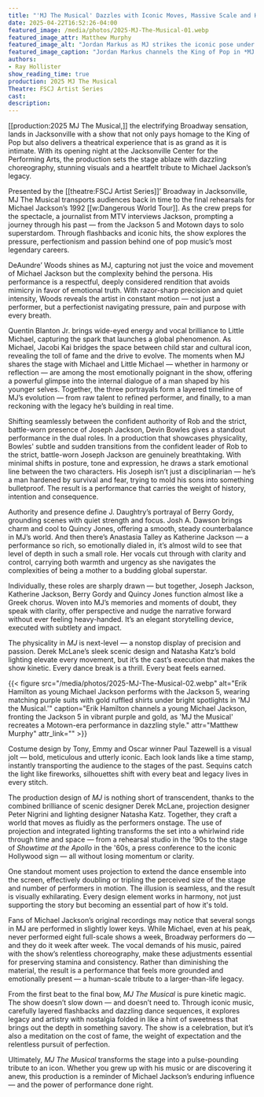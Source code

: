 ```yaml
---
title: "'MJ The Musical' Dazzles with Iconic Moves, Massive Scale and Heartfelt Tribute"
date: 2025-04-22T16:52:26-04:00
featured_image: /media/photos/2025-MJ-The-Musical-01.webp
featured_image_attr: Matthew Murphy
featured_image_alt: "Jordan Markus as MJ strikes the iconic pose under a spotlight, dressed in a sequined jacket and glittering glove, in a scene from 'MJ the Musical.'"
featured_image_caption: "Jordan Markus channels the King of Pop in *MJ the Musical,* capturing the energy, style and unmistakable silhouette in a blaze of stage light."
authors: 
- Ray Hollister
show_reading_time: true
production: 2025 MJ The Musical
Theatre: FSCJ Artist Series
cast: 
description:
---
```

[[production:2025 MJ The Musical,]] the electrifying Broadway sensation, lands in Jacksonville with a show that not only pays homage to the King of Pop but also delivers a theatrical experience that is as grand as it is intimate. With its opening night at the Jacksonville Center for the Performing Arts, the production sets the stage ablaze with dazzling choreography, stunning visuals and a heartfelt tribute to Michael Jackson’s legacy.

Presented by the [[theatre:FSCJ Artist Series]]’ Broadway in Jacksonville, MJ The Musical transports audiences back in time to the final rehearsals for Michael Jackson’s 1992 [[w:Dangerous World Tour]]. As the crew preps for the spectacle, a journalist from MTV interviews Jackson, prompting a journey through his past — from the Jackson 5 and Motown days to solo superstardom. Through flashbacks and iconic hits, the show explores the pressure, perfectionism and passion behind one of pop music’s most legendary careers.

DeAundre’ Woods shines as MJ, capturing not just the voice and movement of Michael Jackson but the complexity behind the persona. His performance is a respectful, deeply considered rendition that avoids mimicry in favor of emotional truth. With razor-sharp precision and quiet intensity, Woods reveals the artist in constant motion — not just a performer, but a perfectionist navigating pressure, pain and purpose with every breath.

Quentin Blanton Jr. brings wide-eyed energy and vocal brilliance to Little Michael, capturing the spark that launches a global phenomenon. As Michael, Jacobi Kai bridges the space between child star and cultural icon, revealing the toll of fame and the drive to evolve. The moments when MJ shares the stage with Michael and Little Michael — whether in harmony or reflection — are among the most emotionally poignant in the show, offering a powerful glimpse into the internal dialogue of a man shaped by his younger selves. Together, the three portrayals form a layered timeline of MJ’s evolution — from raw talent to refined performer, and finally, to a man reckoning with the legacy he’s building in real time.

Shifting seamlessly between the confident authority of Rob and the strict, battle-worn presence of Joseph Jackson, Devin Bowles gives a standout performance in the dual roles. In a production that showcases physicality, Bowles' subtle and sudden transitions from the confident leader of Rob to the strict, battle-worn Joseph Jackson are genuinely breathtaking. With minimal shifts in posture, tone and expression, he draws a stark emotional line between the two characters. His Joseph isn’t just a disciplinarian — he’s a man hardened by survival and fear, trying to mold his sons into something bulletproof. The result is a performance that carries the weight of history, intention and consequence.

Authority and presence define J. Daughtry’s portrayal of Berry Gordy, grounding scenes with quiet strength and focus. Josh A. Dawson brings charm and cool to Quincy Jones, offering a smooth, steady counterbalance in MJ’s world. And then there’s Anastasia Talley as Katherine Jackson — a performance so rich, so emotionally dialed in, it’s almost wild to see that level of depth in such a small role. Her vocals cut through with clarity and control, carrying both warmth and urgency as she navigates the complexities of being a mother to a budding global superstar.

Individually, these roles are sharply drawn — but together, Joseph Jackson, Katherine Jackson, Berry Gordy and Quincy Jones function almost like a Greek chorus. Woven into MJ’s memories and moments of doubt, they speak with clarity, offer perspective and nudge the narrative forward without ever feeling heavy-handed. It’s an elegant storytelling device, executed with subtlety and impact.

The physicality in *MJ* is next-level — a nonstop display of precision and passion. Derek McLane’s sleek scenic design and Natasha Katz’s bold lighting elevate every movement, but it’s the cast’s execution that makes the show kinetic. Every dance break is a thrill. Every beat feels earned.

{{< figure src="/media/photos/2025-MJ-The-Musical-02.webp" alt="Erik Hamilton as young Michael Jackson performs with the Jackson 5, wearing matching purple suits with gold ruffled shirts under bright spotlights in 'MJ the Musical.'" caption="Erik Hamilton channels a young Michael Jackson, fronting the Jackson 5 in vibrant purple and gold, as 'MJ the Musical' recreates a Motown-era performance in dazzling style." attr="Matthew Murphy" attr_link="" >}}

Costume design by Tony, Emmy and Oscar winner Paul Tazewell is a visual jolt — bold, meticulous and utterly iconic. Each look lands like a time stamp, instantly transporting the audience to the stages of the past. Sequins catch the light like fireworks, silhouettes shift with every beat and legacy lives in every stitch.

The production design of *MJ* is nothing short of transcendent, thanks to the combined brilliance of scenic designer Derek McLane, projection designer Peter Nigrini and lighting designer Natasha Katz. Together, they craft a world that moves as fluidly as the performers onstage. The use of projection and integrated lighting transforms the set into a whirlwind ride through time and space — from a rehearsal studio in the '90s to the stage of *Showtime at the Apollo* in the '60s, a press conference to the iconic Hollywood sign — all without losing momentum or clarity.

One standout moment uses projection to extend the dance ensemble into the screen, effectively doubling or tripling the perceived size of the stage and number of performers in motion. The illusion is seamless, and the result is visually exhilarating. Every design element works in harmony, not just supporting the story but becoming an essential part of how it's told.

Fans of Michael Jackson’s original recordings may notice that several songs in MJ are performed in slightly lower keys. While Michael, even at his peak, never performed eight full-scale shows a week, Broadway performers do — and they do it week after week. The vocal demands of his music, paired with the show’s relentless choreography, make these adjustments essential for preserving stamina and consistency. Rather than diminishing the material, the result is a performance that feels more grounded and emotionally present — a human-scale tribute to a larger-than-life legacy.

From the first beat to the final bow, *MJ The Musical* is pure kinetic magic. The show doesn’t slow down — and doesn’t need to. Through iconic music, carefully layered flashbacks and dazzling dance sequences, it explores legacy and artistry with nostalgia folded in like a hint of sweetness that brings out the depth in something savory. The show is a celebration, but it’s also a meditation on the cost of fame, the weight of expectation and the relentless pursuit of perfection.

Ultimately, *MJ The Musical* transforms the stage into a pulse-pounding tribute to an icon. Whether you grew up with his music or are discovering it anew, this production is a reminder of Michael Jackson’s enduring influence — and the power of performance done right.